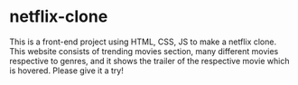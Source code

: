 # netflix-clone
This is a front-end project using HTML, CSS, JS to make a netflix clone. This website consists of trending movies section, many different movies respective to genres, and it shows the trailer of the respective movie which is hovered. Please give it a try!
